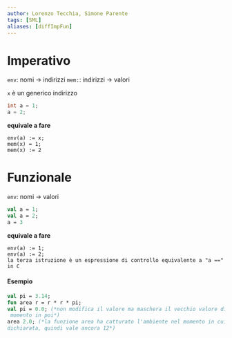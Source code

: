 ```yaml
---
author: Lorenzo Tecchia, Simone Parente
tags: [SML]
aliases: [diffImpFun]
---
```

# Imperativo
`env`: nomi $\rightarrow$ indirizzi
`mem:`: indirizzi $\rightarrow$ valori

`x` è un generico indirizzo

```C
int a = 1;
a = 2;
```

**equivale a fare** 

```
env(a) := x;
mem(x) = 1;
mem(x) := 2
```

# Funzionale
`env`: nomi $\rightarrow$ valori

```sml
val a = 1;
val a = 2;
a = 3
```

**equivale a fare**

```
env(a) := 1;
env(a) := 2;
la terza istruzione è un espressione di controllo equivalente a "a ==" in C
```

#### Esempio

```sml
val pi = 3.14;
fun area r = r * r * pi;
val pi = 0.0; (*non modifica il valore ma maschera il vecchio valore di pi da questo
 momento in poi*)
area 2.0; (*la funzione area ha catturato l'ambiente nel momento in cui è stata 
dichiarata, quindi vale ancora 12*)
```


